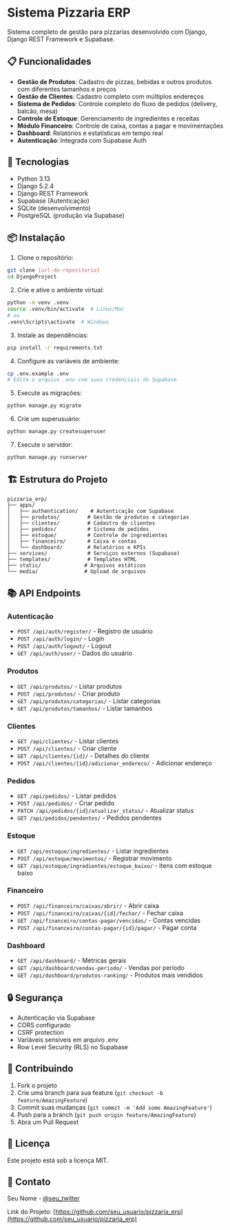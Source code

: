 # Sistema Pizzaria ERP

Sistema completo de gestão para pizzarias desenvolvido com Django, Django REST Framework e Supabase.

## 📋 Funcionalidades

- **Gestão de Produtos**: Cadastro de pizzas, bebidas e outros produtos com diferentes tamanhos e preços
- **Gestão de Clientes**: Cadastro completo com múltiplos endereços
- **Sistema de Pedidos**: Controle completo do fluxo de pedidos (delivery, balcão, mesa)
- **Controle de Estoque**: Gerenciamento de ingredientes e receitas
- **Módulo Financeiro**: Controle de caixa, contas a pagar e movimentações
- **Dashboard**: Relatórios e estatísticas em tempo real
- **Autenticação**: Integrada com Supabase Auth

## 🚀 Tecnologias

- Python 3.13
- Django 5.2.4
- Django REST Framework
- Supabase (Autenticação)
- SQLite (desenvolvimento)
- PostgreSQL (produção via Supabase)

## 📦 Instalação

1. Clone o repositório:
```bash
git clone [url-do-repositorio]
cd DjangoProject
```

2. Crie e ative o ambiente virtual:
```bash
python -m venv .venv
source .venv/bin/activate  # Linux/Mac
# ou
.venv\Scripts\activate  # Windows
```

3. Instale as dependências:
```bash
pip install -r requirements.txt
```

4. Configure as variáveis de ambiente:
```bash
cp .env.example .env
# Edite o arquivo .env com suas credenciais do Supabase
```

5. Execute as migrações:
```bash
python manage.py migrate
```

6. Crie um superusuário:
```bash
python manage.py createsuperuser
```

7. Execute o servidor:
```bash
python manage.py runserver
```

## 🏗️ Estrutura do Projeto

```
pizzaria_erp/
├── apps/
│   ├── authentication/    # Autenticação com Supabase
│   ├── produtos/         # Gestão de produtos e categorias
│   ├── clientes/         # Cadastro de clientes
│   ├── pedidos/          # Sistema de pedidos
│   ├── estoque/          # Controle de ingredientes
│   ├── financeiro/       # Caixa e contas
│   └── dashboard/        # Relatórios e KPIs
├── services/             # Serviços externos (Supabase)
├── templates/            # Templates HTML
├── static/              # Arquivos estáticos
└── media/               # Upload de arquivos
```

## 📚 API Endpoints

### Autenticação
- `POST /api/auth/register/` - Registro de usuário
- `POST /api/auth/login/` - Login
- `POST /api/auth/logout/` - Logout
- `GET /api/auth/user/` - Dados do usuário

### Produtos
- `GET /api/produtos/` - Listar produtos
- `POST /api/produtos/` - Criar produto
- `GET /api/produtos/categorias/` - Listar categorias
- `GET /api/produtos/tamanhos/` - Listar tamanhos

### Clientes
- `GET /api/clientes/` - Listar clientes
- `POST /api/clientes/` - Criar cliente
- `GET /api/clientes/{id}/` - Detalhes do cliente
- `POST /api/clientes/{id}/adicionar_endereco/` - Adicionar endereço

### Pedidos
- `GET /api/pedidos/` - Listar pedidos
- `POST /api/pedidos/` - Criar pedido
- `PATCH /api/pedidos/{id}/atualizar_status/` - Atualizar status
- `GET /api/pedidos/pendentes/` - Pedidos pendentes

### Estoque
- `GET /api/estoque/ingredientes/` - Listar ingredientes
- `POST /api/estoque/movimentos/` - Registrar movimento
- `GET /api/estoque/ingredientes/estoque_baixo/` - Itens com estoque baixo

### Financeiro
- `POST /api/financeiro/caixas/abrir/` - Abrir caixa
- `POST /api/financeiro/caixas/{id}/fechar/` - Fechar caixa
- `GET /api/financeiro/contas-pagar/vencidas/` - Contas vencidas
- `POST /api/financeiro/contas-pagar/{id}/pagar/` - Pagar conta

### Dashboard
- `GET /api/dashboard/` - Métricas gerais
- `GET /api/dashboard/vendas-periodo/` - Vendas por período
- `GET /api/dashboard/produtos-ranking/` - Produtos mais vendidos

## 🔒 Segurança

- Autenticação via Supabase
- CORS configurado
- CSRF protection
- Variáveis sensíveis em arquivo .env
- Row Level Security (RLS) no Supabase

## 🤝 Contribuindo

1. Fork o projeto
2. Crie uma branch para sua feature (`git checkout -b feature/AmazingFeature`)
3. Commit suas mudanças (`git commit -m 'Add some AmazingFeature'`)
4. Push para a branch (`git push origin feature/AmazingFeature`)
5. Abra um Pull Request

## 📝 Licença

Este projeto está sob a licença MIT.

## 👥 Contato

Seu Nome - [@seu_twitter](https://twitter.com/seu_twitter)

Link do Projeto: [https://github.com/seu_usuario/pizzaria_erp](https://github.com/seu_usuario/pizzaria_erp)